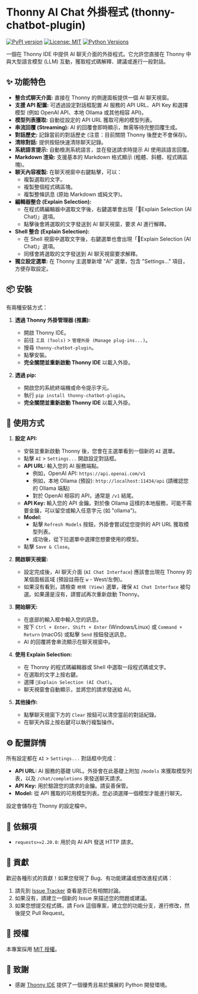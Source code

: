 # Thonny AI Chat 外掛程式 (thonny-chatbot-plugin)

[![PyPI version](https://badge.fury.io/py/thonny-chatbot-plugin.svg)](https://badge.fury.io/py/thonny-chatbot-plugin) <!-- 如果您發佈到 PyPI，請確保名稱匹配 -->
[![License: MIT](https://img.shields.io/badge/License-MIT-yellow.svg)](https://opensource.org/licenses/MIT)
[![Python Versions](https://img.shields.io/pypi/pyversions/thonny-chatbot-plugin.svg)](https://pypi.org/project/thonny-chatbot-plugin/) <!-- 同上 -->

一個在 Thonny IDE 中提供 AI 聊天介面的外掛程式。它允許您直接在 Thonny 中與大型語言模型 (LLM) 互動，獲取程式碼解釋、建議或進行一般對話。

<!-- 強烈建議在此處添加一個截圖或 GIF 動畫來展示外掛介面 -->
<!-- ![Screenshot](images/screenshot.png) -->

## ✨ 功能特色

*   **整合式聊天介面:** 直接在 Thonny 的側邊面板提供一個 AI 聊天視窗。
*   **支援 API 配置:** 可透過設定對話框配置 AI 服務的 API URL、API Key 和選擇模型 (例如 OpenAI API、本地 Ollama 或其他相容 API)。
*   **模型列表獲取:** 自動從設定的 API URL 獲取可用的模型列表。
*   **串流回覆 (Streaming):** AI 的回覆會即時顯示，無需等待完整回覆生成。
*   **對話歷史:** 記錄當前的對話歷史 (注意：目前關閉 Thonny 後歷史不會保存)。
*   **清除對話:** 提供按鈕快速清除聊天記錄。
*   **系統語言提示:** 自動檢測系統語言，並在發送請求時提示 AI 使用該語言回覆。
*   **Markdown 渲染:** 支援基本的 Markdown 格式顯示 (粗體、斜體、程式碼區塊)。
*   **聊天內容複製:** 在聊天視窗中右鍵點擊，可以：
    *   複製選取的文字。
    *   複製整個程式碼區塊。
    *   複製整條訊息 (原始 Markdown 或純文字)。
*   **編輯器整合 (Explain Selection):**
    *   在程式碼編輯器中選取文字後，右鍵選單會出現「🤖Explain Selection (AI Chat)」選項。
    *   點擊後會將選取的文字發送到 AI 聊天視窗，要求 AI 進行解釋。
*   **Shell 整合 (Explain Selection):**
    *   在 Shell 視窗中選取文字後，右鍵選單也會出現「🤖Explain Selection (AI Chat)」選項。
    *   同樣會將選取的文字發送到 AI 聊天視窗要求解釋。
*   **獨立設定選單:** 在 Thonny 主選單新增 "AI" 選單，包含 "Settings..." 項目，方便存取設定。

## 📦 安裝

有兩種安裝方式：

1.  **透過 Thonny 外掛管理器 (推薦):**
    *   開啟 Thonny IDE。
    *   前往 `工具 (Tools)` > `管理外掛 (Manage plug-ins...)`。
    *   搜尋 `thonny-chatbot-plugin`。
    *   點擊安裝。
    *   **完全關閉並重新啟動 Thonny IDE** 以載入外掛。

2.  **透過 pip:**
    *   開啟您的系統終端機或命令提示字元。
    *   執行 `pip install thonny-chatbot-plugin`。
    *   **完全關閉並重新啟動 Thonny IDE** 以載入外掛。

## 🚀 使用方式

1.  **設定 API:**
    *   安裝並重新啟動 Thonny 後，您會在主選單看到一個新的 `AI` 選單。
    *   點擊 `AI` > `Settings...` 開啟設定對話框。
    *   **API URL:** 輸入您的 AI 服務端點。
        *   例如，OpenAI API: `https://api.openai.com/v1`
        *   例如，本地 Ollama (預設): `http://localhost:11434/api` (請確認您的 Ollama 端點)
        *   對於 OpenAI 相容的 API，通常是 `/v1` 結尾。
    *   **API Key:** 輸入您的 API 金鑰。對於像 Ollama 這樣的本地服務，可能不需要金鑰，可以留空或輸入任意字元 (如 "ollama")。
    *   **Model:**
        *   點擊 `Refresh Models` 按鈕，外掛會嘗試從您提供的 API URL 獲取模型列表。
        *   成功後，從下拉選單中選擇您想要使用的模型。
    *   點擊 `Save & Close`。

2.  **開啟聊天視窗:**
    *   設定完成後，AI 聊天介面 (`AI Chat Interface`) 應該會出現在 Thonny 的某個面板區域 (預設註冊在 `w` - West/左側)。
    *   如果沒有看到，請檢查 `檢視 (View)` 選單，確保 `AI Chat Interface` 被勾選。如果還是沒有，請嘗試再次重新啟動 Thonny。

3.  **開始聊天:**
    *   在底部的輸入框中輸入您的訊息。
    *   按下 `Ctrl + Enter`、`Shift + Enter` (Windows/Linux) 或 `Command + Return` (macOS) 或點擊 `Send` 按鈕發送訊息。
    *   AI 的回覆將會串流顯示在聊天視窗中。

4.  **使用 Explain Selection:**
    *   在 Thonny 的程式碼編輯器或 Shell 中選取一段程式碼或文字。
    *   在選取的文字上按右鍵。
    *   選擇 `🤖Explain Selection (AI Chat)`。
    *   聊天視窗會自動顯示，並將您的請求發送給 AI。

5.  **其他操作:**
    *   點擊聊天視窗下方的 `Clear` 按鈕可以清空當前的對話紀錄。
    *   在聊天內容上按右鍵可以執行複製操作。

## ⚙️ 配置詳情

所有設定都在 `AI` > `Settings...` 對話框中完成：

*   **API URL:** AI 服務的基礎 URL。外掛會在此基礎上附加 `/models` 來獲取模型列表，以及 `/chat/completions` 來發送聊天請求。
*   **API Key:** 用於驗證您的請求的金鑰。請妥善保管。
*   **Model:** 從 API 獲取的可用模型列表。您必須選擇一個模型才能進行聊天。

設定會儲存在 Thonny 的設定檔中。

## 🔗 依賴項

*   `requests>=2.20.0`: 用於向 AI API 發送 HTTP 請求。

## 🤝 貢獻

歡迎各種形式的貢獻！如果您發現了 Bug、有功能建議或想改進程式碼：

1.  請先到 [Issue Tracker](https://github.com/pondahai/thonny_chatbot_plugin/issues) 查看是否已有相關討論。
2.  如果沒有，請建立一個新的 Issue 來描述您的問題或建議。
3.  如果您想提交程式碼，請 Fork 這個專案，建立您的功能分支，進行修改，然後提交 Pull Request。

## 📄 授權

本專案採用 [MIT 授權](LICENSE)。 <!-- 建議在您的倉庫中包含一個 LICENSE 檔案 -->

## 🙏 致謝

*   感謝 [Thonny IDE](https://thonny.org/) 提供了一個優秀且易於擴展的 Python 開發環境。